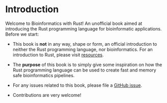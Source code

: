 # Introduction
Welcome to Bioinformatics with Rust! An unofficial book aimed at introducing the Rust programming language for bioinformatic applications. Before we start:

* This book is **not** in any way, shape or form, an official introduction to neither the Rust programming language, nor bioinformatics. For an introduction to Rust, please visit [resources](../../suffix/1_resources.md#resources).

* The **purpose** of this book is to simply give some inspiration on how the Rust programming language
can be used to create fast and memory safe bioinformatics pipelines.

* For any issues related to this book, please file a [GitHub issue](https://github.com/OscarAspelin95/bioinformatics_with_rust/issues).

* Contributions are very welcome!
